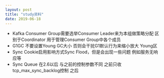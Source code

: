```yaml
---
layout: post
title: "study资料"
date: 2019-06-18
---
```





* Kafka Consumer Group需要选举Consumer Leader来为本组做策略分配 区别于Coordinator 用于管理Consumer Group中各个成员
* G1GC 不要设置Young GC大小 否则会干扰G1默认行为来缩小放大 Young区
* Sync Cookie启用影响方式Sync Flood，但是会出现一些问题 例如服务无响应等
* Sync Queue 在2.6以后 与之前的控制参数不同 之前只收tcp_max_sync_backlog控制 之后
